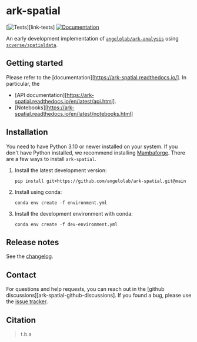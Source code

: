 # ark-spatial

[![Tests][badge-tests]][link-tests]
[![Documentation][badge-docs]][link-docs]

[badge-tests]: https://img.shields.io/github/actions/workflow/status/angelolab/ark-spatial/test.yaml?branch=main
[//]: # "[link-tests]: .github//workflows/test.yml"
[badge-docs]: https://img.shields.io/readthedocs/ark-spatial

An early development implementation of [`angelolab/ark-analysis`](https://github.com/angelolab/ark-analysis) using [`scverse/spatialdata`](https://github.com/scverse/spatialdata).

## Getting started

Please refer to the [documentation][https://ark-spatial.readthedocs.io/]. In particular, the

-   [API documentation][https://ark-spatial.readthedocs.io/en/latest/api.html].
-   [Notebooks][https://ark-spatial.readthedocs.io/en/latest/notebooks.html]

## Installation

You need to have Python 3.10 or newer installed on your system. If you don't have
Python installed, we recommend installing [Mambaforge](https://github.com/conda-forge/miniforge#mambaforge).
There are a few ways to install `ark-spatial`.

1. Install the latest development version:
    ```shell
    pip install git+https://github.com/angelolab/ark-spatial.git@main
    ```
2. Install using conda:

    ```shell
    conda env create -f environment.yml
    ```

3. Install the development environment with conda:
    ```shell
    conda env create -f dev-environment.yml
    ```

## Release notes

See the [changelog][changelog].

## Contact

For questions and help requests, you can reach out in the [github discussions][ark-spatial-github-discussions].
If you found a bug, please use the [issue tracker][issue-tracker].

## Citation

> t.b.a

[scverse-discourse]: https://discourse.scverse.org/
[issue-tracker]: https://github.com/angelolab/ark-spatial/issues
[changelog]: https://ark-spatial.readthedocs.io/latest/changelog.html
[link-docs]: https://ark-spatial.readthedocs.io
[link-api]: https://ark-spatial.readthedocs.io/latest/api.html
